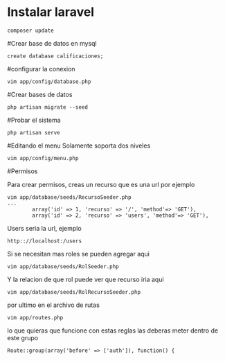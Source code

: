 
# Instalar laravel
```
composer update
```

#Crear base de datos en mysql
```
create database calificaciones;
```

#configurar la conexion
```
vim app/config/database.php
```

#Crear bases de datos
```
php artisan migrate --seed
```

#Probar el sistema
```
php artisan serve
```

#Editando el menu
Solamente soporta dos niveles
```
vim app/config/menu.php
```

#Permisos

Para crear permisos, creas un recurso que es una url por ejemplo

```
vim app/database/seeds/RecursoSeeder.php
...
	    array('id' => 1, 'recurso' => '/', 'method'=> 'GET'),
	    array('id' => 2, 'recurso' => 'users', 'method'=> 'GET'),
```
Users seria la url, ejemplo

```
http:://localhost:/users
```

Si se necesitan mas roles se pueden agregar aqui
```
vim app/database/seeds/RolSeeder.php
```

Y la relacion de que rol puede ver que recurso iria aqui
```
vim app/database/seeds/RolRecursoSeeder.php
```

por ultimo en el archivo de rutas
```
vim app/routes.php
```

lo que quieras que funcione con estas reglas las deberas meter dentro de este grupo
```
Route::group(array('before' => ['auth']), function() {
```



